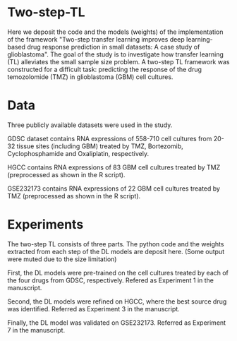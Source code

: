 # Two-step-TL
Here we deposit the code and the models (weights) of the implementation of the framework "Two-step transfer learning improves deep learning-based drug response prediction in small datasets: A case study of glioblastoma". The goal of the study is to investigate how transfer learning (TL) alleviates the small sample size problem. A two-step TL framework was constructed for a difficult task: predicting the response of the drug temozolomide (TMZ) in glioblastoma (GBM) cell cultures.

# Data
Three publicly available datasets were used in the study. 

GDSC dataset contains RNA expressions of 558-710 cell cultures from 20-32 tissue sites (including GBM) treated by TMZ, Bortezomib, Cyclophosphamide and Oxaliplatin, respectively.

HGCC contains RNA expressions of 83 GBM cell cultures treated by TMZ (preprocessed as shown in the R script).

GSE232173 contains RNA expressions of 22 GBM cell cultures treated by TMZ (preprocessed as shown in the R script).

# Experiments
The two-step TL consists of three parts. The python code and the weights extracted from each step of the DL models are deposit here. (Some output were muted due to the size limitation)

First, the DL models were pre-trained on the cell cultures treated by each of the four drugs from GDSC, respectively. Refered as Experiment 1 in the manuscript.

Second, the DL models were refined on HGCC, where the best source drug was identified. Referred as Experiment 3 in the manuscript.

Finally, the DL model was validated on GSE232173. Referred as Experiment 7 in the manuscript.
